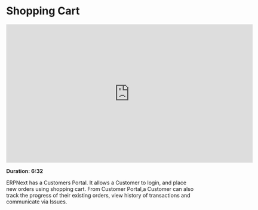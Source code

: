 <!-- add-breadcrumbs -->
# Shopping Cart

<iframe width="660" height="371" src="https://www.youtube.com/embed/xkrYO-KFukM" frameborder="0" allowfullscreen></iframe>

**Duration: 6:32**

ERPNext has a Customers Portal. It allows a Customer to login, and place new orders using shopping cart. From Customer Portal,a Customer can also track the progress of their existing orders, view history of transactions and communicate via Issues.